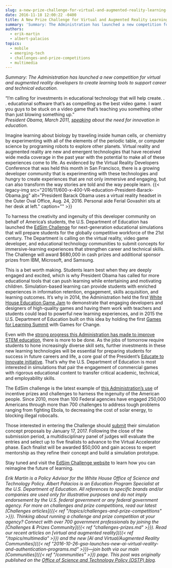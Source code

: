 ```yaml
---
slug: a-new-prize-challenge-for-virtual-and-augmented-reality-learning-tools
date: 2016-11-18 12:00:22 -0400
title: A New Prize Challenge for Virtual and Augmented Reality Learning Tools
summary: 'Summary: The Administration has launched a new competition for virtual and augmented reality developers to create learning tools to support career and technical education. &ldquo;I’m calling for investments in educational technology that will help create. . . educational software that’s as compelling as the best video game. I want you guys to be stuck on'
authors:
  - erik-martin
  - albert-palacios
topics:
  - mobile
  - emerging-tech
  - challenges-and-prize-competitions
  - multimedia
---
```


_Summary: The Administration has launched a new competition for virtual and augmented reality developers to create learning tools to support career and technical education._

<div class="testimonial small">
  “I’m calling for investments in educational technology that will help create. . . educational software that’s as compelling as the best video game. I want you guys to be stuck on a video game that’s teaching you something other than just blowing something up.”<br /> <em><span class="test-author">President Obama, March 2011, <a href="https://www.whitehouse.gov/blog/2011/03/08/president-obama-talks-education-boston-moral-and-economic-imperative-give-every-chil" target="_blank"><u>speaking</u></a> about the need for innovation in education.</span></em>
</div>

Imagine learning about biology by traveling inside human cells, or chemistry by experimenting with all of the elements of the periodic table, or computer science by programing robots to explore other planets. Virtual reality and augmented reality are new and emergent technologies that have received wide media coverage in the past year with the potential to make all of these experiences come to life. As evidenced by the Virtual Reality Developers Conference that was held this month in San Francisco, there is a growing developer community that is experimenting with these technologies and hungry to create experiences that are not only immersive and engaging, but can also transform the way stories are told and the way people learn. {{< legacy-img src="2016/11/600-x-400-VR-education-President-Barack-Obama.jpg" alt="President Barack Obama uses a virtual reality headset in the Outer Oval Office, Aug. 24, 2016. Personal aide Ferial Govashiri sits at her desk at left." caption="" >}}

To harness the creativity and ingenuity of this developer community on behalf of America’s students, the U.S. Department of Education has launched the <a href="http://edsimchallenge.com/" target="_blank">EdSim Challenge</a> for next-generation educational simulations that will prepare students for the globally competitive workforce of the 21st century. The Department is calling on the virtual reality, video game developer, and educational technology communities to submit concepts for immersive-learning experiences that strengthen career and technical skills. The Challenge will award $680,000 in cash prizes and additional sponsor prizes from IBM, Microsoft, and Samsung.

This is a bet worth making. Students learn best when they are deeply engaged and excited, which is why President Obama has called for more educational tools that can push learning while entertaining and motivating children. Simulation-based learning can provide students with enriched experiences in information retention, engagement, skills acquisition, and learning outcomes. It’s why in 2014, the Administration held the first <a href="https://www.whitehouse.gov/blog/2014/10/06/white-house-education-game-jam" target="_blank">White House Education Game Jam</a> to demonstrate that engaging developers and designers of high-quality games and having them work with teachers and students could lead to powerful new learning experiences, and in 2015 the U.S. Department of Education built on this idea by holding the first <a href="http://tech.ed.gov/games/" target="_blank">Games for Learning Summit</a> with Games for Change.

Even with the <a href="https://www.whitehouse.gov/the-press-office/2016/06/21/impact-report-100-examples-president-obamas-leadership-science" target="_blank">strong progress this Administration has made to improve STEM education</a>, there is more to be done. As the jobs of tomorrow require students to hone increasingly diverse skill sets, further investments in these new learning technologies will be essential for preparing students for success in future careers and life, a core goal of the President’s <a href="https://www.whitehouse.gov/issues/education/k-12/educate-innovate" target="_blank">Educate to Innovate initiative</a>. That’s why the U.S. Department of Education is most interested in simulations that pair the engagement of commercial games with rigorous educational content to transfer critical academic, technical, and employability skills.

The EdSim challenge is the latest example of <a href="https://www.whitehouse.gov/blog/2016/08/10/public-sector-prizes-and-challenges-continue-grow-use-and-sophistication" target="_blank">this Administration’s use</a> of incentive prizes and challenges to harness the ingenuity of the American people. Since 2010, more than 100 Federal agencies have engaged 250,000 Americans through more than 700 challenges to address tough problems ranging from fighting Ebola, to decreasing the cost of solar energy, to blocking illegal robocalls.

Those interested in entering the Challenge should <a href="http://edsimchallenge.com/" target="_blank">submit</a> their simulation concept proposals by January 17, 2017. Following the close of the submission period, a multidisciplinary panel of judges will evaluate the entries and select up to five finalists to advance to the Virtual Accelerator phase. Each finalist will be awarded $50,000 and gain access to expert mentorship as they refine their concept and build a simulation prototype.

Stay tuned and visit the <a href="http://edsimchallenge.com/" target="_blank">EdSim Challenge website</a> to learn how you can reimagine the future of learning.

 _Erik Martin is a Policy Advisor for the White House Office of Science and Technology Policy._ _Albert Palacios is an Education Program Specialist at the U.S. Department of Education._
_All references to specific brands and/or companies are used only for illustrative purposes and do not imply endorsement by the U.S. federal government or any federal government agency._ _For more on challenges and prize competitions, read our latest [Challenges articles]({{< ref "/topics/challenges-and-prize-competitions" >}}). Thinking about running a challenge and prize competition at your agency? Connect with over 700 government professionals by joining the [Challenges & Prizes Community]({{< ref "challenges-prizes.md" >}})._ _Read our recent articles on [virtual and augmented reality]({{< ref "/topics/multimedia" >}}) and the new [AI and Virtual/Augmented Reality Communities]({{< ref "2016-10-26-gsa-launches-new-ai-virtual-reality-and-authentication-programs.md" >}})—join both via our main [Communities]({{< ref "/communities" >}}) page._ _This post was originally published on the [Office of Science and Technology Policy (OSTP) blog](https://www.whitehouse.gov/administration/eop/ostp/blog)._
